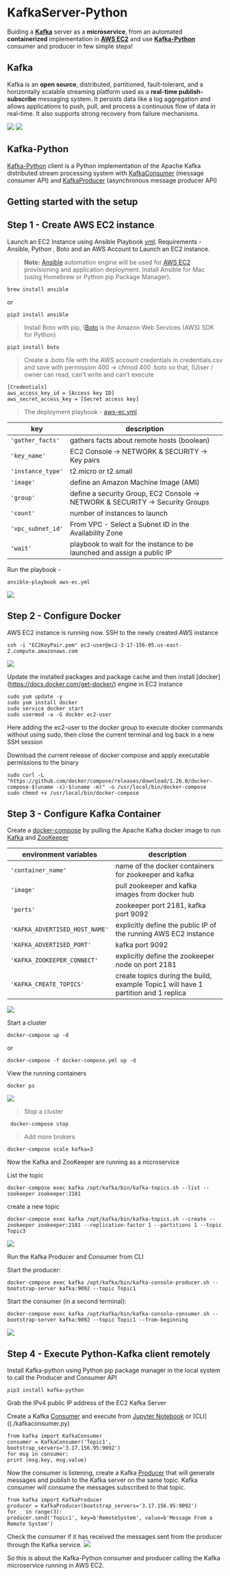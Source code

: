 # KafkaServer-Python

Buiding a **[Kafka](https://kafka.apache.org/)** server as a **microservice**, from an automated **containerized** implementation in **[AWS EC2](https://aws.amazon.com/console/)** and use **[Kafka-Python](https://pypi.org/project/kafka-python/)** consumer and producer in few simple steps!

## Kafka
Kafka is an **open source**, distributed, partitioned, fault-tolerant, and a horizontally scalable streaming platform used as a  **real-time publish-subscribe** messaging system. It persists data like a log aggregation and allows applications to push, pull, and process a continuous flow of data in real-time. It also supports strong recovery from failure mechanisms.

<img src="./Img/kafka.png"> <img src="./Img/kafkaPart.png">

## Kafka-Python
[Kafka-Python](https://pypi.org/project/kafka-python/) client is a Python implementation of the Apache Kafka distributed stream processing system with [KafkaConsumer](https://kafka-python.readthedocs.io/en/master/apidoc/KafkaConsumer.html) (message consumer API) and [KafkaProducer](https://kafka-python.readthedocs.io/en/master/apidoc/KafkaProducer.html) (asynchronous message producer API) 

## Getting started with the setup

## Step 1 - Create AWS EC2 instance

Launch an EC2 Instance using Ansible Playbook [yml](./aws-ec.yml). 
Requirements - Ansible, Python , Boto and an AWS Account to Launch an EC2 instance.

> **Note:** [Ansible](https://docs.ansible.com) automation engine will be used for [AWS EC2](https://aws.amazon.com/console/) provisioning and application deployment. Install Ansible for Mac (using Homebrew or Python pip Package Manager).

    brew install ansible      
or

    pip3 install ansible  

>  Install Boto with pip, ([Boto](https://boto3.amazonaws.com/v1/documentation/api/latest/index.html) is the Amazon Web Services (AWS) SDK for Python)

    pip3 install boto

>  Create a .boto file with the AWS account credentials in credentials.csv and save with permission 400 -> chmod 400 .boto so that, (U)ser / owner can read, can't write and can't execute

    [Credentials]
    aws_access_key_id = [Access key ID]
    aws_secret_access_key = [Secret access key]

> The deployment playbook - [aws-ec.yml](./aws-ec.yml)


|    key          |    description                |
|---------------- |-------------------------------|
|`'gather_facts'` | gathers facts about remote hosts (boolean)|
|`'key_name'`     | EC2 Console -> NETWORK & SECURITY -> Key pairs|
|`'instance_type'`| t2.micro or t2.small|
|`'image'`        | define an Amazon Machine Image (AMI)|
|`'group'`        | define a security Group, EC2 Console -> NETWORK & SECURITY -> Security Groups|
|`'count'`        | number of instances to launch|
|`'vpc_subnet_id'`| From VPC - Select a Subnet ID in the Availability Zone|
|`'wait'`         | playbook to wait for the instance to be launched and assign a public IP|

Run the playbook - 

    ansible-playbook aws-ec.yml
    
<img src="./Img/ansible-playbook-run.png">

## Step 2 - Configure Docker

AWS EC2 instance is running now. SSH to the newly created AWS instance

    ssh -i "EC2KeyPair.pem" ec2-user@ec2-3-17-156-95.us-east-2.compute.amazonaws.com

<img src="./Img/ssh-ec2.png">

Update the installed packages and package cache and then install [docker] (https://docs.docker.com/get-docker/)	engine in EC2 instance

    sudo yum update -y
    sudo yum install docker
    sudo service docker start  
    sudo usermod -a -G docker ec2-user
    
Here adding the ec2-user to the docker group to execute docker commands without using sudo, then close the current terminal and log back in a new SSH session

Download the current release of docker compose and apply executable permissions to the binary

    sudo curl -L "https://github.com/docker/compose/releases/download/1.26.0/docker-compose-$(uname -s)-$(uname -m)" -o /usr/local/bin/docker-compose
    sudo chmod +x /usr/local/bin/docker-compose


## Step 3 - Configure Kafka Container

Create a [docker-compose](./docker-compose.yml) by pulling the Apache Kafka docker image to run [Kafka](https://hub.docker.com/r/wurstmeister/kafka/) and [ZooKeeper](https://hub.docker.com/r/wurstmeister/zookeeper/)

|    environment variables      | description                    |
|-------------------------------|-------------------------------|
|`'container_name'`             | name of the docker containers for zookeeper and kafka|
|`'image'`                      | pull zookeeper and kafka images from docker hub|
|`'ports'`                      | zookeeper port 2181, kafka port 9092|
|`'KAFKA_ADVERTISED_HOST_NAME'` | explicitly define the public IP of the running AWS EC2 instance|
|`'KAFKA_ADVERTISED_PORT'`      | kafka port 9092|
|`'KAFKA_ZOOKEEPER_CONNECT'`    | explicitly define the zookeeper node on port 2181|
|`'KAFKA_CREATE_TOPICS'`        | create topics during the build, example Topic1 will have 1 partition and 1 replica|


<img src="./Img/docker-compose.png">

Start a cluster

    docker-compose up -d
or
    
    docker-compose -f docker-compose.yml up -d

View the running containers

    docker ps

<img src="./Img/dockerps.png">

> Stop a cluster
     
     docker-compose stop

> Add more brokers

    docker-compose scale kafka=3

Now the Kafka and ZooKeeper are running as a microservice

List the topic

    docker-compose exec kafka /opt/kafka/bin/kafka-topics.sh --list --zookeeper zookeeper:2181

create a new topic

    docker-compose exec kafka /opt/kafka/bin/kafka-topics.sh --create --zookeeper zookeeper:2181 --replication-factor 1 --partitions 1 --topic Topic3

<img src="./Img/topic.png">

Run the Kafka Producer and Consumer from CLI

Start the producer: 
    
    docker-compose exec kafka /opt/kafka/bin/kafka-console-producer.sh --bootstrap-server kafka:9092 --topic Topic1
    
Start the consumer (in a second terminal): 

    docker-compose exec kafka /opt/kafka/bin/kafka-console-consumer.sh --bootstrap-server kafka:9092 --topic Topic1 --from-beginning

<img src="./Img/runlocal.png">

## Step 4 - Execute Python-Kafka client remotely

Install Kafka-python using Python pip package manager in the local system to call the Producer and Consumer API

    pip3 install kafka-python

Grab the IPv4 public IP address of the EC2 Kafka Server

Create a Kafka [Consumer](./kafkaconsumer.py) and execute from [Jupyter Notebook](./Untitled.ipynb) or [CLI]((./kafkaconsumer.py)

    from kafka import KafkaConsumer
    consumer = KafkaConsumer('Topic1', bootstrap_servers='3.17.156.95:9092')
    for msg in consumer:
    print (msg.key, msg.value)
    
Now the consumer is listening, create a Kafka [Producer](./Untitled.ipynb) that will generate messages and publish to the Kafka server on the same topic. Kafka consumer will consume the messages subscribed to that topic.

    from kafka import KafkaProducer
    producer = KafkaProducer(bootstrap_servers='3.17.156.95:9092')
    for _ in range(3):
    producer.send('Topic1', key=b'RemoteSystem', value=b'Message From a Remote System')

Check the consumer if it has received the messages sent from the producer through the Kafka service.
<img src="./Img/ProducerConsumer.png">

So this is about the Kafka-Python consumer and producer calling the Kafka microservice running in AWS EC2.
